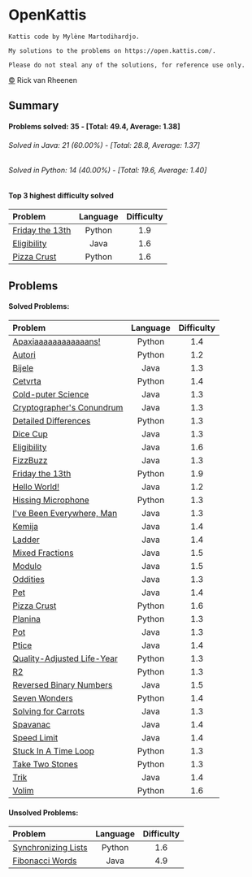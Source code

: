 # OpenKattis
	Kattis code by Mylène Martodihardjo.

	My solutions to the problems on https://open.kattis.com/.

	Please do not steal any of the solutions, for reference use only.

[&copy;](https://github.com/rvrheenen/OpenKattis/blob/master/license.txt) Rick van Rheenen
## Summary
#### Problems solved: 35 - [Total: 49.4, Average: 1.38]
###### Solved in Java: 21 (60.00%) - [Total: 28.8, Average: 1.37]
###### Solved in Python: 14 (40.00%) - [Total: 19.6, Average: 1.40]
#### Top 3 highest difficulty solved
| Problem | Language | Difficulty |
| :--- | :---: | :---: |
| [Friday the 13th ](https://open.kattis.com/problems/friday) | Python | 1.9 |
| [Eligibility ](https://open.kattis.com/problems/eligibility) | Java | 1.6 |
| [Pizza Crust ](https://open.kattis.com/problems/pizza2) | Python | 1.6 |

## Problems
#### Solved Problems:
| Problem | Language | Difficulty |
| :--- | :---: | :---: |
| [Apaxiaaaaaaaaaaaans! ](https://open.kattis.com/problems/apaxiaaans) | Python | 1.4 |
| [Autori ](https://open.kattis.com/problems/autori) | Python | 1.2 |
| [Bijele ](https://open.kattis.com/problems/bijele) | Java | 1.3 |
| [Cetvrta ](https://open.kattis.com/problems/cetvrta) | Python | 1.4 |
| [Cold-puter Science ](https://open.kattis.com/problems/cold) | Java | 1.3 |
| [Cryptographer's Conundrum ](https://open.kattis.com/problems/conundrum) | Java | 1.3 |
| [Detailed Differences ](https://open.kattis.com/problems/detaileddifferences) | Python | 1.3 |
| [Dice Cup ](https://open.kattis.com/problems/dicecup) | Java | 1.3 |
| [Eligibility ](https://open.kattis.com/problems/eligibility) | Java | 1.6 |
| [FizzBuzz ](https://open.kattis.com/problems/fizzbuzz) | Java | 1.3 |
| [Friday the 13th ](https://open.kattis.com/problems/friday) | Python | 1.9 |
| [Hello World! ](https://open.kattis.com/problems/hello) | Java | 1.2 |
| [Hissing Microphone ](https://open.kattis.com/problems/hissingmicrophone) | Python | 1.3 |
| [I've Been Everywhere, Man ](https://open.kattis.com/problems/everywhere) | Java | 1.3 |
| [Kemija ](https://open.kattis.com/problems/kemija08) | Java | 1.4 |
| [Ladder ](https://open.kattis.com/problems/ladder) | Java | 1.4 |
| [Mixed Fractions ](https://open.kattis.com/problems/mixedfractions) | Java | 1.5 |
| [Modulo ](https://open.kattis.com/problems/modulo) | Java | 1.5 |
| [Oddities ](https://open.kattis.com/problems/oddities) | Java | 1.3 |
| [Pet ](https://open.kattis.com/problems/pet) | Java | 1.4 |
| [Pizza Crust ](https://open.kattis.com/problems/pizza2) | Python | 1.6 |
| [Planina ](https://open.kattis.com/problems/planina) | Python | 1.3 |
| [Pot ](https://open.kattis.com/problems/pot) | Java | 1.3 |
| [Ptice ](https://open.kattis.com/problems/ptice) | Java | 1.4 |
| [Quality-Adjusted Life-Year ](https://open.kattis.com/problems/qaly) | Python | 1.3 |
| [R2 ](https://open.kattis.com/problems/r2) | Python | 1.3 |
| [Reversed Binary Numbers ](https://open.kattis.com/problems/reversebinary) | Java | 1.5 |
| [Seven Wonders ](https://open.kattis.com/problems/sevenwonders) | Python | 1.4 |
| [Solving for Carrots ](https://open.kattis.com/problems/carrots) | Java | 1.3 |
| [Spavanac ](https://open.kattis.com/problems/spavanac) | Java | 1.4 |
| [Speed Limit ](https://open.kattis.com/problems/speedlimit) | Java | 1.4 |
| [Stuck In A Time Loop ](https://open.kattis.com/problems/timeloop) | Python | 1.3 |
| [Take Two Stones ](https://open.kattis.com/problems/twostones) | Python | 1.3 |
| [Trik ](https://open.kattis.com/problems/trik) | Java | 1.4 |
| [Volim ](https://open.kattis.com/problems/volim) | Python | 1.6 |

#### Unsolved Problems:
| Problem | Language | Difficulty |
| :--- | :---: | :---: |
| [Synchronizing Lists ](https://open.kattis.com/problems/synchronizinglists) | Python | 1.6 |
| [Fibonacci Words ](https://open.kattis.com/problems/fibonacci) | Java | 4.9 |

